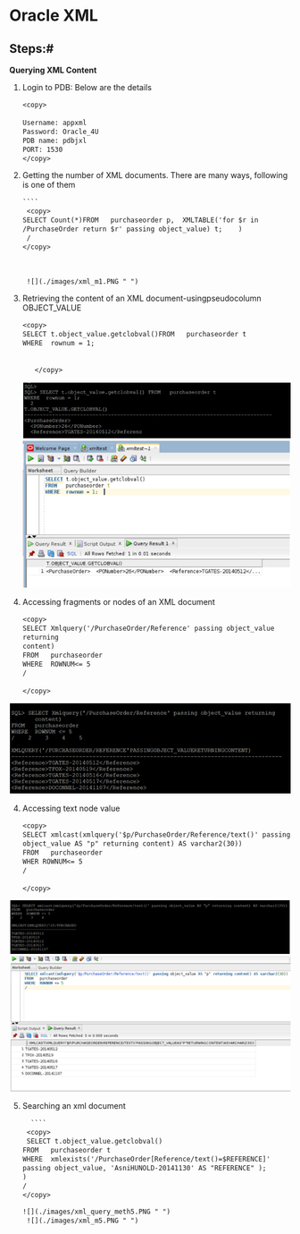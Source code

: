 # Oracle XML 

 

## Steps:#

**Querying XML Content**
 
1. Login to PDB: Below are the details
   
     ````
    <copy>

   Username: appxml
   Password: Oracle_4U
   PDB name: pdbjxl
   PORT: 1530
    </copy>
    ````

2. Getting the number of XML documents. There are many ways, following is one of them
   
       ````
        <copy>
       SELECT Count(*)FROM   purchaseorder p,  XMLTABLE('for $r in /PurchaseOrder return $r' passing object_value) t;    )
        /
       </copy>
    ````

      
     ![](./images/xml_m1.PNG " ")

3. Retrieving the content of an XML document-usingpseudocolumn OBJECT_VALUE

    
    ````
    <copy>
    SELECT t.object_value.getclobval()FROM   purchaseorder t
    WHERE  rownum = 1;  

 
       </copy>
    ````
      ![](./images/xml_query_m2.PNG " ")
     ![](./images/xml_m2.PNG " ")

4.  Accessing fragments or nodes of an XML document
 
    
    ````
    <copy>
    SELECT Xmlquery('/PurchaseOrder/Reference' passing object_value returning
    content)
    FROM   purchaseorder
    WHERE  ROWNUM<= 5
    /
    
    </copy>
    ````

  ![](./images/xml_m3.PNG " ")

4.  Accessing text node value

    ````
    <copy>
    SELECT xmlcast(xmlquery('$p/PurchaseOrder/Reference/text()' passing object_value AS "p" returning content) AS varchar2(30))
    FROM   purchaseorder
    WHER ROWNUM<= 5
    /

    </copy>
    ````

   ![](./images/xml_m4.PNG " ")
   ![](./images/xml_query_meth4.PNG " ")

5. Searching an xml document
   
         ````
        <copy>
        SELECT t.object_value.getclobval()
       FROM   purchaseorder t
       WHERE  xmlexists('/PurchaseOrder[Reference/text()=$REFERENCE]' passing object_value, 'AsniHUNOLD-20141130' AS "REFERENCE" );
       )
       /
       </copy>
    ````
    ![](./images/xml_query_meth5.PNG " ")
     ![](./images/xml_m5.PNG " ")
        
